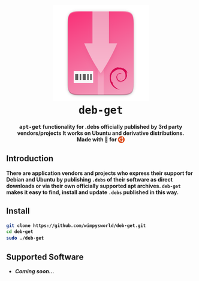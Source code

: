 <h1 align="center">
  <img src=".github/deb-get-logo.png" alt="deb-get">
  <br />
  <tt>deb-get</tt>
</h1>

<p align="center"><b><tt>apt-get</tt> functionality for .debs officially published by 3rd party vendors/projects</i> It works on Ubuntu and derivative distributions.
<br />
Made with 💝 for <img src=".github/ubuntu.png" align="top" width="18" /></p>

## Introduction

There are application vendors and projects who express their support for Debian
and Ubuntu by publishing `.debs` of their software as direct downloads or via
their own officially supported apt archives. `deb-get` makes it easy to find,
install and update `.debs` published in this way.

## Install

```bash
git clone https://github.com/wimpysworld/deb-get.git
cd deb-get
sudo ./deb-get
```

## Supported Software

  * *Coming soon...*
